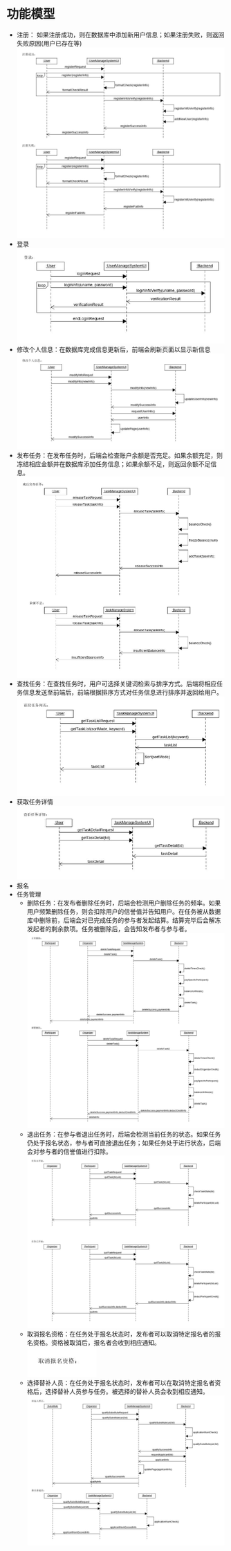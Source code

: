 # 功能模型
- 注册：
如果注册成功，则在数据库中添加新用户信息；如果注册失败，则返回失败原因(用户已存在等)
![Usecase Diagram](/assets/SSD_register.jpg)
- 登录
![Usecase Diagram](/assets/SSD_login.jpg)
- 修改个人信息：在数据库完成信息更新后，前端会刷新页面以显示新信息
![Usecase Diagram](/assets/SSD_modifyInfo.jpg)
- 发布任务：在发布任务时，后端会检查账户余额是否充足。如果余额充足，则冻结相应金额并在数据库添加任务信息；如果余额不足，则返回余额不足信息。
![Usecase Diagram](/assets/SSD_releaseTask.jpg)
- 查找任务：在查找任务时，用户可选择关键词检索与排序方式。后端将相应任务信息发送至前端后，前端根据排序方式对任务信息进行排序并返回给用户。
![Usecase Diagram](/assets/SSD_getTaskList.jpg)
- 获取任务详情
![Usecase Diagram](/assets/SSD_getTaskDetail.jpg)
- 报名
- 任务管理
  - 删除任务：在发布者删除任务时，后端会检测用户删除任务的频率。如果用户频繁删除任务，则会扣除用户的信誉值并告知用户。在任务被从数据库中删除前，后端会对已完成任务的参与者发起结算。结算完毕后会解冻发起者的剩余款项。任务被删除后，会告知发布者与参与者。
  ![Usecase Diagram](/assets/SSD_deleteTask.jpg)
  - 退出任务：在参与者退出任务时，后端会检测当前任务的状态。如果任务仍处于报名状态，参与者可直接退出任务；如果任务处于进行状态，后端会对参与者的信誉值进行扣除。
  ![Usecase Diagram](/assets/SSD_quitTask.jpg)
  - 取消报名资格：在任务处于报名状态时，发布者可以取消特定报名者的报名资格。资格被取消后，报名者会收到相应通知。
  ![Usecase Diagram](/assets/SSD_removeApplicant.jpg)
  - 选择替补人员：在任务处于报名状态时，发布者可以在取消特定报名者资格后，选择替补人员参与任务。被选择的替补人员会收到相应通知。
  ![Usecase Diagram](/assets/SSD_qualifySubstitute.jpg)
